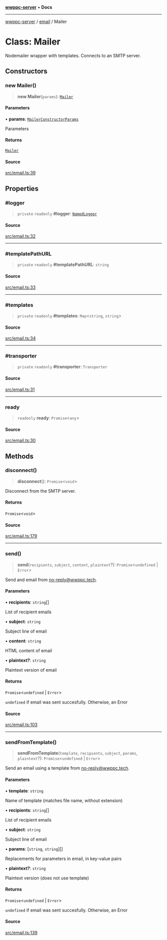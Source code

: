 [**wwppc-server**](../../README.md) • **Docs**

***

[wwppc-server](../../modules.md) / [email](../README.md) / Mailer

# Class: Mailer

Nodemailer wrapper with templates. Connects to an SMTP server.

## Constructors

### new Mailer()

> **new Mailer**(`params`): [`Mailer`](Mailer.md)

#### Parameters

• **params**: [`MailerConstructorParams`](../interfaces/MailerConstructorParams.md)

Parameters

#### Returns

[`Mailer`](Mailer.md)

#### Source

[src/email.ts:39](https://github.com/WWPPC/WWPPC-server/blob/7d555ed708ef67895244cc584473d7c0aa4c1395/src/email.ts#L39)

## Properties

### #logger

> `private` `readonly` **#logger**: [`NamedLogger`](../../log/classes/NamedLogger.md)

#### Source

[src/email.ts:32](https://github.com/WWPPC/WWPPC-server/blob/7d555ed708ef67895244cc584473d7c0aa4c1395/src/email.ts#L32)

***

### #templatePathURL

> `private` `readonly` **#templatePathURL**: `string`

#### Source

[src/email.ts:33](https://github.com/WWPPC/WWPPC-server/blob/7d555ed708ef67895244cc584473d7c0aa4c1395/src/email.ts#L33)

***

### #templates

> `private` `readonly` **#templates**: `Map`\<`string`, `string`\>

#### Source

[src/email.ts:34](https://github.com/WWPPC/WWPPC-server/blob/7d555ed708ef67895244cc584473d7c0aa4c1395/src/email.ts#L34)

***

### #transporter

> `private` `readonly` **#transporter**: `Transporter`

#### Source

[src/email.ts:31](https://github.com/WWPPC/WWPPC-server/blob/7d555ed708ef67895244cc584473d7c0aa4c1395/src/email.ts#L31)

***

### ready

> `readonly` **ready**: `Promise`\<`any`\>

#### Source

[src/email.ts:30](https://github.com/WWPPC/WWPPC-server/blob/7d555ed708ef67895244cc584473d7c0aa4c1395/src/email.ts#L30)

## Methods

### disconnect()

> **disconnect**(): `Promise`\<`void`\>

Disconnect from the SMTP server.

#### Returns

`Promise`\<`void`\>

#### Source

[src/email.ts:179](https://github.com/WWPPC/WWPPC-server/blob/7d555ed708ef67895244cc584473d7c0aa4c1395/src/email.ts#L179)

***

### send()

> **send**(`recipients`, `subject`, `content`, `plaintext`?): `Promise`\<`undefined` \| `Error`\>

Send and email from no-reply@wwppc.tech.

#### Parameters

• **recipients**: `string`[]

List of recipient emails

• **subject**: `string`

Subject line of email

• **content**: `string`

HTML content of email

• **plaintext?**: `string`

Plaintext version of email

#### Returns

`Promise`\<`undefined` \| `Error`\>

`undefined` if email was sent succesfully. Otherwise, an Error

#### Source

[src/email.ts:103](https://github.com/WWPPC/WWPPC-server/blob/7d555ed708ef67895244cc584473d7c0aa4c1395/src/email.ts#L103)

***

### sendFromTemplate()

> **sendFromTemplate**(`template`, `recipients`, `subject`, `params`, `plaintext`?): `Promise`\<`undefined` \| `Error`\>

Send an email using a template from no-reply@wwppc.tech.

#### Parameters

• **template**: `string`

Name of template (matches file name, without extension)

• **recipients**: `string`[]

List of recipient emails

• **subject**: `string`

Subject line of email

• **params**: [`string`, `string`][]

Replacements for parameters in email, in key-value pairs

• **plaintext?**: `string`

Plaintext version (does not use template)

#### Returns

`Promise`\<`undefined` \| `Error`\>

`undefined` if email was sent succesfully. Otherwise, an Error

#### Source

[src/email.ts:139](https://github.com/WWPPC/WWPPC-server/blob/7d555ed708ef67895244cc584473d7c0aa4c1395/src/email.ts#L139)
